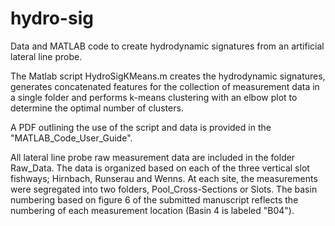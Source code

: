 # hydro-sig
Data and MATLAB code to create hydrodynamic signatures from an artificial lateral line probe.

The Matlab script HydroSigKMeans.m creates the hydrodynamic signatures, generates concatenated features for the collection of measurement data in a single folder and performs k-means clustering with an elbow plot to determine the optimal number of clusters.

A PDF outlining the use of the script and data is provided in the "MATLAB_Code_User_Guide".

All lateral line probe raw measurement data are included in the folder Raw_Data. The data is organized based on each of the three vertical slot fishways; Hirnbach, Runserau and Wenns. At each site, the measurements were segregated into two folders, Pool_Cross-Sections or Slots. The basin numbering based on figure 6 of the submitted manuscript reflects the numbering of each measurement location (Basin 4 is labeled "B04").
